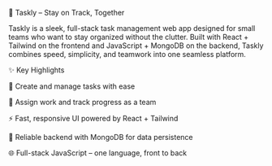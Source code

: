 
🚀 Taskly – Stay on Track, Together

Taskly is a sleek, full-stack task management web app designed for small teams who want to stay organized without the clutter.
Built with React + Tailwind on the frontend and JavaScript + MongoDB on the backend, Taskly combines speed, simplicity, and teamwork into one seamless platform.

✨ Key Highlights

📝 Create and manage tasks with ease

👥 Assign work and track progress as a team

⚡ Fast, responsive UI powered by React + Tailwind

💾 Reliable backend with MongoDB for data persistence

🌐 Full-stack JavaScript – one language, front to back

